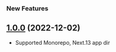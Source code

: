 ### New Features

<a name="1.0.0"></a>

## [1.0.0](#) (2022-12-02)

- Supported Monorepo, Next.13 app dir
